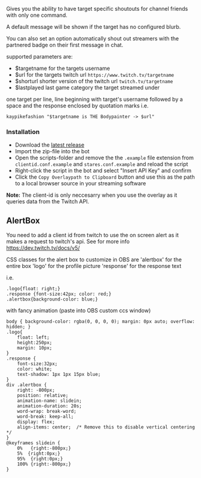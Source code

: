 Gives you the ability to have target specific shoutouts for channel friends with only one command.

A default message will be shown if the target has no configured blurb.

You can also set an option automatically shout out streamers with the partnered badge on their first message in chat.

supported parameters are:
- $targetname for the targets username 
- $url for the targets twitch url `https://www.twitch.tv/targetname`
- $shorturl shorter version of the twitch url `twitch.tv/targetname`
- $lastplayed last game category the target streamed under

one target per line, line beginning with target's username followed by a space and the response enclosed by quotation marks
i.e.
```
kaypikefashion "$targetname is THE Bodypainter -> $url"
```

### Installation
* Download the [latest release](https://github.com/Reecon/SLCareBearStare/releases/latest)
* Import the zip-file into the bot
* Open the scripts-folder and remove the the `.example` file extension from `clientid.conf.example` and `stares.conf.example` and reload the script
* Right-click the script in the bot and select "Insert API Key" and confirm
* Click the `Copy Overlaypath to Clipboard` button and use this as the path to a local browser source in your streaming software

__Note:__ The client-id is only neccesarry when you use the overlay as it queries data from the Twitch API.

## AlertBox
You need to add a client id from twitch to use the on screen alert as it makes a request to twitch's api. See for more info https://dev.twitch.tv/docs/v5/

CSS classes for the alert box to customize in OBS are
'alertbox' for the entire box
'logo' for the profile picture
'response' for the response text

i.e.
```
.logo{float: right;}
.response {font-size:42px; color: red;}
.alertbox{background-color: blue;}
```

with fancy animation (paste into OBS custom ccs window)
```
body { background-color: rgba(0, 0, 0, 0); margin: 0px auto; overflow: hidden; }
.logo{
    float: left; 
    height:250px;
    margin: 10px;
}
.response {
    font-size:32px;
    color: white;
    text-shadow: 1px 1px 15px blue;
}
div .alertbox {
    right: -800px;
    position: relative;
    animation-name: slidein;
    animation-duration: 20s;
    word-wrap: break-word;
    word-break: keep-all;
    display: flex;
    align-items: center;  /* Remove this to disable vertical centering */
}
@keyframes slidein {
    0%   {right:-800px;}
    5%  {right:0px;}
    95%  {right:0px;}
    100% {right:-800px;}
}
```
